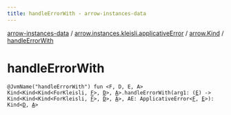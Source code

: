 ```yaml
---
title: handleErrorWith - arrow-instances-data
---
```


[arrow-instances-data](../../index.html) / [arrow.instances.kleisli.applicativeError](../index.html) / [arrow.Kind](index.html) / [handleErrorWith](./handle-error-with.html)

# handleErrorWith

`@JvmName("handleErrorWith") fun <F, D, E, A> Kind<Kind<Kind<ForKleisli, `[`F`](handle-error-with.html#F)`>, `[`D`](handle-error-with.html#D)`>, `[`A`](handle-error-with.html#A)`>.handleErrorWith(arg1: (`[`E`](handle-error-with.html#E)`) -> Kind<Kind<Kind<ForKleisli, `[`F`](handle-error-with.html#F)`>, `[`D`](handle-error-with.html#D)`>, `[`A`](handle-error-with.html#A)`>, AE: ApplicativeError<`[`F`](handle-error-with.html#F)`, `[`E`](handle-error-with.html#E)`>): Kind<`[`D`](handle-error-with.html#D)`, `[`A`](handle-error-with.html#A)`>`